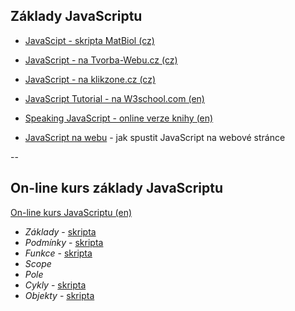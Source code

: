 ## Základy JavaScriptu

* [JavaScipt - skripta MatBiol (cz)](https://portal.matematickabiologie.cz/index.php?pg=zaklady-informatiky-pro-biology--algoritmizace-a-programovani--programovani-v-javascriptu-i--zaklady-javascriptu--syntaxe)
* [JavaScript - na Tvorba-Webu.cz (cz)](https://www.tvorba-webu.cz/javascript/)
* [JavaScript - na klikzone.cz (cz)](https://www.klikzone.cz/javascript/javascript-navod/javascript-navod.php)
* [JavaScript Tutorial - na W3school.com (en)](https://www.w3schools.com/js/)
* [Speaking JavaScript - online verze knihy (en)](http://speakingjs.com/es5/)


* [JavaScript na webu](https://docs.google.com/document/d/e/2PACX-1vSwv4wYJUvG81113-UjuhcqLdYDI3ldyRgZca2RFtiiq6PP_5Hzt61k6EdXg0qTEnT5U1ICIZl8awCI/pub) - jak spustit JavaScript na webové stránce

--

## On-line kurs základy JavaScriptu 
[On-line kurs JavaScriptu (en)](https://www.codecademy.com/learn/introduction-to-javascript)

* *Základy* - [skripta](https://portal.matematickabiologie.cz/index.php?pg=zaklady-informatiky-pro-biology--algoritmizace-a-programovani--programovani-v-javascriptu-i--zaklady-javascriptu--syntaxe)
* *Podmínky* - [skripta](https://portal.matematickabiologie.cz/index.php?pg=zaklady-informatiky-pro-biology--algoritmizace-a-programovani--programovani-v-javascriptu-ii--podminky-rozhodovani)
* *Funkce* - [skripta](https://portal.matematickabiologie.cz/index.php?pg=zaklady-informatiky-pro-biology--algoritmizace-a-programovani--programovani-v-javascriptu-ii--funkce)
* *Scope*
* *Pole*
* *Cykly* - [skripta](https://portal.matematickabiologie.cz/index.php?pg=zaklady-informatiky-pro-biology--algoritmizace-a-programovani--programovani-v-javascriptu-ii--cykly)
* *Objekty* - [skripta](https://portal.matematickabiologie.cz/index.php?pg=zaklady-informatiky-pro-biology--algoritmizace-a-programovani--programovani-v-javascriptu-i--promenne--objekty)